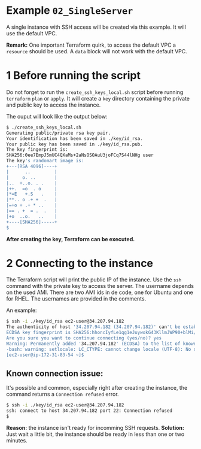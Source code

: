# Example `02_SingleServer`
A single instance with SSH access will be created via this example. It will use the default VPC. 

**Remark:**
One important Terraform quirk, to access the default VPC a `resource` should be used. A `data` block will not work with the default VPC.


# 1 Before running the script
Do not forget to run the `create_ssh_keys_local.sh` script before running `terraform` `plan` or `apply`. It will create a `key` directory containing  the private and public key to access the instance.

The ouput will look like the output below:

```bash
$ ./create_ssh_keys_local.sh
Generating public/private rsa key pair.
Your identification has been saved in ./key/id_rsa.
Your public key has been saved in ./key/id_rsa.pub.
The key fingerprint is:
SHA256:0ee7EmpJ5mUC4QXaMs+2aNsOSOAuU3joFCq7S44lNHg user
The key's randomart image is:
+---[RSA 4096]----+
|      ..         |
|     o. ..       |
|..  +..o. . .    |
|++.  =o  . o     |
|*=E   +.S   .    |
|**.. o .+ +  .   |
|=+o + .+ * ..    |
|== . +  = .  .   |
|+o  ..o.   ..    |
+----[SHA256]-----+
$
```
**After creating the key, Terraform can be executed.**

# 2 Connecting to the instance
The Terraform script will print the public IP of the instance. Use the `ssh` command with the private key to access the server. The username depends on the used AMI. There are two AMI ids in de code, one for Ubuntu and one for RHEL. The usernames are provided in the comments.

An example:

```bash
$ ssh -i ./key/id_rsa ec2-user@34.207.94.182
The authenticity of host '34.207.94.182 (34.207.94.182)' can't be established.
ECDSA key fingerprint is SHA256:hhoncIyfLe1qg1eJuywokG43KllmJWP90+blMi/DxJA.
Are you sure you want to continue connecting (yes/no)? yes
Warning: Permanently added '34.207.94.182' (ECDSA) to the list of known hosts.
-bash: warning: setlocale: LC_CTYPE: cannot change locale (UTF-8): No such file or directory
[ec2-user@ip-172-31-83-54 ~]$
```

## Known connection issue:
It's possible and common, especially  right after creating the instance, the command returns a `Connection refused` error.

```bash
$ ssh -i ./key/id_rsa ec2-user@34.207.94.182
ssh: connect to host 34.207.94.182 port 22: Connection refused
$
```
**Reason:** the instance isn't ready for incomming SSH requests. **Solution:** Just wait a little bit, the instance should be ready in less than one or two minutes.